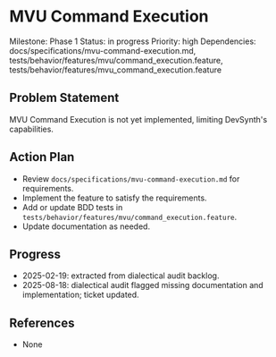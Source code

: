# MVU Command Execution
Milestone: Phase 1
Status: in progress
Priority: high
Dependencies: docs/specifications/mvu-command-execution.md, tests/behavior/features/mvu/command_execution.feature, tests/behavior/features/mvu_command_execution.feature

## Problem Statement
MVU Command Execution is not yet implemented, limiting DevSynth's capabilities.


## Action Plan
- Review `docs/specifications/mvu-command-execution.md` for requirements.
- Implement the feature to satisfy the requirements.
- Add or update BDD tests in `tests/behavior/features/mvu/command_execution.feature`.
- Update documentation as needed.

## Progress
- 2025-02-19: extracted from dialectical audit backlog.
- 2025-08-18: dialectical audit flagged missing documentation and implementation; ticket updated.

## References
- None
